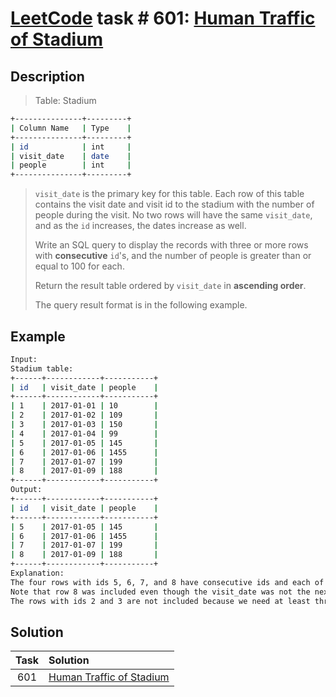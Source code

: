 # [LeetCode][leetcode] task # 601: [Human Traffic of Stadium][task]

Description
-----------

> Table: Stadium
```sh
+---------------+---------+
| Column Name   | Type    |
+---------------+---------+
| id            | int     |
| visit_date    | date    |
| people        | int     |
+---------------+---------+
```
> `visit_date` is the primary key for this table.
> Each row of this table contains the visit date and visit id to the stadium
> with the number of people during the visit.
> No two rows will have the same `visit_date`, and as the `id` increases, the dates increase as well.
>
> Write an SQL query to display the records with three or more rows with **consecutive** `id`'s,
> and the number of people is greater than or equal to 100 for each.
> 
> Return the result table ordered by `visit_date` in **ascending order**.
> 
> The query result format is in the following example.

Example
-------

```sh
Input: 
Stadium table:
+------+------------+-----------+
| id   | visit_date | people    |
+------+------------+-----------+
| 1    | 2017-01-01 | 10        |
| 2    | 2017-01-02 | 109       |
| 3    | 2017-01-03 | 150       |
| 4    | 2017-01-04 | 99        |
| 5    | 2017-01-05 | 145       |
| 6    | 2017-01-06 | 1455      |
| 7    | 2017-01-07 | 199       |
| 8    | 2017-01-09 | 188       |
+------+------------+-----------+
Output: 
+------+------------+-----------+
| id   | visit_date | people    |
+------+------------+-----------+
| 5    | 2017-01-05 | 145       |
| 6    | 2017-01-06 | 1455      |
| 7    | 2017-01-07 | 199       |
| 8    | 2017-01-09 | 188       |
+------+------------+-----------+
Explanation: 
The four rows with ids 5, 6, 7, and 8 have consecutive ids and each of them has >= 100 people attended.
Note that row 8 was included even though the visit_date was not the next day after row 7.
The rows with ids 2 and 3 are not included because we need at least three consecutive ids.
```

Solution
--------

| Task | Solution                             |
|:----:|:-------------------------------------|
| 601  | [Human Traffic of Stadium][solution] |


[leetcode]: <http://leetcode.com/>
[task]: <https://leetcode.com/problems/human-traffic-of-stadium/>
[solution]: <https://github.com/wellaxis/praxis-leetcode/blob/main/src/main/java/com/witalis/praxis/leetcode/task/h7/p601/option/Practice.java>
